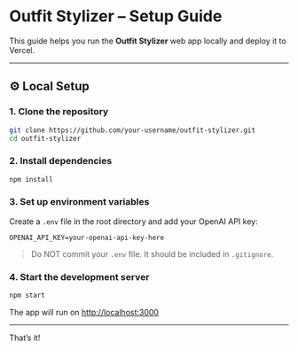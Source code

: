 #  Outfit Stylizer – Setup Guide

This guide helps you run the **Outfit Stylizer** web app locally and deploy it to Vercel.

---

## ⚙️ Local Setup

### 1. Clone the repository

```bash
git clone https://github.com/your-username/outfit-stylizer.git
cd outfit-stylizer
```

### 2. Install dependencies

```bash
npm install
```

### 3. Set up environment variables

Create a `.env` file in the root directory and add your OpenAI API key:

```env
OPENAI_API_KEY=your-openai-api-key-here
```

>  Do NOT commit your `.env` file. It should be included in `.gitignore`.

### 4. Start the development server

```bash
npm start
```

The app will run on [http://localhost:3000](http://localhost:3000)

---


That’s it! 
